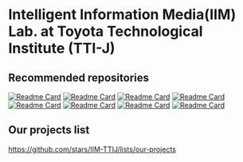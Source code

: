 # Intelligent Information Media(IIM) Lab. at Toyota Technological Institute (TTI-J)

<!--
**IIM-TTIJ/IIM-TTIJ** is a ✨ _special_ ✨ repository because its `README.md` (this file) appears on your GitHub profile.

Here are some ideas to get you started:

- 🔭 I’m currently working on ...
- 🌱 I’m currently learning ...
- 👯 I’m looking to collaborate on ...
- 🤔 I’m looking for help with ...
- 💬 Ask me about ...
- 📫 How to reach me: ...
- 😄 Pronouns: ...
- ⚡ Fun fact: ...
-->

## Recommended repositories
[![Readme Card](https://github-readme-stats.vercel.app/api/pin/?username=alterzero&repo=DBPN-Pytorch)](hhttps://github.com/alterzero/DBPN-Pytorch)
[![Readme Card](https://github-readme-stats.vercel.app/api/pin/?username=alterzero&repo=RBPN-PyTorch)](https://github.com/alterzero/RBPN-PyTorch)
[![Readme Card](https://github-readme-stats.vercel.app/api/pin/?username=alterzero&repo=STARnet)](https://github.com/alterzero/STARnet)
[![Readme Card](https://github-readme-stats.vercel.app/api/pin/?username=alterzero&repo=DBPN-caffe)](https://github.com/alterzero/DBPN-caffe)
[![Readme Card](https://github-readme-stats.vercel.app/api/pin/?username=yuki-11&repo=CSSR)](https://github.com/Yuki-11/CSSR)
[![Readme Card](https://github-readme-stats.vercel.app/api/pin/?username=masashi-nagaya&repo=embryo-analysys)](https://github.com/masashi-nagaya/embryo-analysys)
[![Readme Card](https://github-readme-stats.vercel.app/api/pin/?username=kakitamedia&repo=drone_dataset)](https://github.com/kakitamedia/drone_dataset)
[![Readme Card](https://github-readme-stats.vercel.app/api/pin/?username=meaten&repo=MotionAug)](https://github.com/meaten/MotionAug)


## Our projects list
https://github.com/stars/IIM-TTIJ/lists/our-projects
